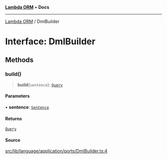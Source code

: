 [**Lambda ORM**](../README.md) • **Docs**

***

[Lambda ORM](../README.md) / DmlBuilder

# Interface: DmlBuilder

## Methods

### build()

> **build**(`sentence`): [`Query`](../classes/Query.md)

#### Parameters

• **sentence**: [`Sentence`](../classes/Sentence.md)

#### Returns

[`Query`](../classes/Query.md)

#### Source

[src/lib/language/application/ports/DmlBuilder.ts:4](https://github.com/lambda-orm/lambdaorm/blob/b5545097c371addc7799ba0f29b9e8204e97d347/src/lib/language/application/ports/DmlBuilder.ts#L4)
